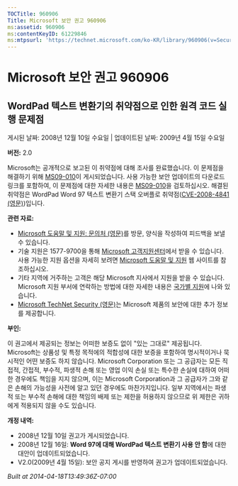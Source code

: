 ```yaml
---
TOCTitle: 960906
Title: Microsoft 보안 권고 960906
ms:assetid: 960906
ms:contentKeyID: 61229846
ms:mtpsurl: 'https://technet.microsoft.com/ko-KR/library/960906(v=Security.10)'
---
```


Microsoft 보안 권고 960906
==========================

WordPad 텍스트 변환기의 취약점으로 인한 원격 코드 실행 문제점
-------------------------------------------------------------

게시된 날짜: 2008년 12월 10일 수요일 | 업데이트된 날짜: 2009년 4월 15일 수요일

**버전:** 2.0

Microsoft는 공개적으로 보고된 이 취약점에 대해 조사를 완료했습니다. 이 문제점을 해결하기 위해 [MS09-010](http://technet.microsoft.com/security/bulletin/ms09-010)이 게시되었습니다. 사용 가능한 보안 업데이트의 다운로드 링크를 포함하여, 이 문제점에 대한 자세한 내용은 [MS09-010](http://technet.microsoft.com/security/bulletin/ms09-010)을 검토하십시오. 해결된 취약점은 WordPad Word 97 텍스트 변환기 스택 오버플로 취약점([CVE-2008-4841 (영문)](http://www.cve.mitre.org/cgi-bin/cvename.cgi?name=cve-2008-4841))입니다.

**관련 자료:**

-   [Microsoft 도움말 및 지원: 문의처 (영문)](https://support.microsoft.com/common/survey.aspx?scid=sw;en;1257&amp;showpage=1&amp;ws=technet&amp;sd=tech)를 방문, 양식을 작성하여 피드백을 보낼 수 있습니다.
-   기술 지원은 1577-9700을 통해 [Microsoft 고객지원센터](http://go.microsoft.com/fwlink/?linkid=21131)에서 받을 수 있습니다. 사용 가능한 지원 옵션을 자세히 보려면 [Microsoft 도움말 및 지원](http://support.microsoft.com/) 웹 사이트를 참조하십시오.
-   기타 지역에 거주하는 고객은 해당 Microsoft 지사에서 지원을 받을 수 있습니다. Microsoft 지원 부서에 연락하는 방법에 대한 자세한 내용은 [국가별 지원](http://go.microsoft.com/fwlink/?linkid=21155)에 나와 있습니다.
-   [Microsoft TechNet Security (영문)](http://go.microsoft.com/fwlink/?linkid=21132)는 Microsoft 제품의 보안에 대한 추가 정보를 제공합니다.

**부인:**

이 권고에서 제공되는 정보는 어떠한 보증도 없이 "있는 그대로" 제공됩니다. Microsoft는 상품성 및 특정 목적에의 적합성에 대한 보증을 포함하여 명시적이거나 묵시적인 어떤 보증도 하지 않습니다. Microsoft Corporation 또는 그 공급자는 모든 직접적, 간접적, 부수적, 파생적 손해 또는 영업 이익 손실 또는 특수한 손실에 대하여 어떠한 경우에도 책임을 지지 않으며, 이는 Microsoft Corporation과 그 공급자가 그와 같은 손해의 가능성을 사전에 알고 있던 경우에도 마찬가지입니다. 일부 지역에서는 파생적 또는 부수적 손해에 대한 책임의 배제 또는 제한을 허용하지 않으므로 위 제한은 귀하에게 적용되지 않을 수도 있습니다.

**개정 내역:**

-   2008년 12월 10일 권고가 게시되었습니다.
-   2008년 12월 16일: **Word 97에 대해 WordPad 텍스트 변환기 사용 안 함**에 대한 대안이 업데이트되었습니다.
-   V2.0(2009년 4월 15일): 보안 공지 게시를 반영하여 권고가 업데이트되었습니다.

*Built at 2014-04-18T13:49:36Z-07:00*
